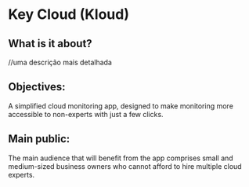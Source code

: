 # Key Cloud (Kloud)

## What is it about?

//uma descrição mais detalhada

## Objectives:

A simplified cloud monitoring app, designed to make monitoring more accessible to non-experts with just a few clicks.

## Main public:

The main audience that will benefit from the app comprises small and medium-sized business owners who cannot afford to hire multiple cloud experts.

